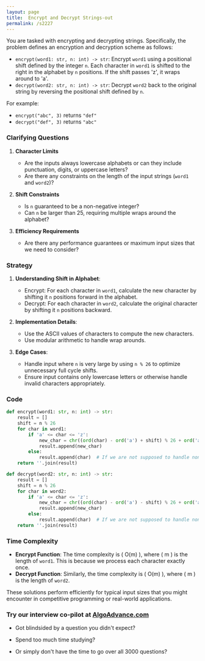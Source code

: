 ```yaml
---
layout: page
title:  Encrypt and Decrypt Strings-out
permalink: /s2227
---
```


You are tasked with encrypting and decrypting strings. Specifically, the problem defines an encryption and decryption scheme as follows:

- `encrypt(word1: str, n: int) -> str`: Encrypt `word1` using a positional shift defined by the integer `n`. Each character in `word1` is shifted to the right in the alphabet by `n` positions. If the shift passes 'z', it wraps around to 'a'.
- `decrypt(word2: str, n: int) -> str`: Decrypt `word2` back to the original string by reversing the positional shift defined by `n`.

For example:
- `encrypt("abc", 3)` returns `"def"`
- `decrypt("def", 3)` returns `"abc"`

### Clarifying Questions

1. **Character Limits**
   - Are the inputs always lowercase alphabets or can they include punctuation, digits, or uppercase letters?
   - Are there any constraints on the length of the input strings (`word1` and `word2`)?

2. **Shift Constraints**
   - Is `n` guaranteed to be a non-negative integer?
   - Can `n` be larger than 25, requiring multiple wraps around the alphabet?

3. **Efficiency Requirements**
   - Are there any performance guarantees or maximum input sizes that we need to consider?

### Strategy

1. **Understanding Shift in Alphabet**:
    - Encrypt: For each character in `word1`, calculate the new character by shifting it `n` positions forward in the alphabet.
    - Decrypt: For each character in `word2`, calculate the original character by shifting it `n` positions backward.

2. **Implementation Details**:
    - Use the ASCII values of characters to compute the new characters.
    - Use modular arithmetic to handle wrap arounds.

3. **Edge Cases**:
    - Handle input where `n` is very large by using `n % 26` to optimize unnecessary full cycle shifts.
    - Ensure input contains only lowercase letters or otherwise handle invalid characters appropriately.

### Code

```python
def encrypt(word1: str, n: int) -> str:
    result = []
    shift = n % 26
    for char in word1:
        if 'a' <= char <= 'z':
            new_char = chr((ord(char) - ord('a') + shift) % 26 + ord('a'))
            result.append(new_char)
        else:
            result.append(char)  # If we are not supposed to handle non lowercase alphabet
    return ''.join(result)

def decrypt(word2: str, n: int) -> str:
    result = []
    shift = n % 26
    for char in word2:
        if 'a' <= char <= 'z':
            new_char = chr((ord(char) - ord('a') - shift) % 26 + ord('a'))
            result.append(new_char)
        else:
            result.append(char)  # If we are not supposed to handle non lowercase alphabet
    return ''.join(result)
```

### Time Complexity

- **Encrypt Function**: The time complexity is \( O(m) \), where \( m \) is the length of `word1`. This is because we process each character exactly once.
- **Decrypt Function**: Similarly, the time complexity is \( O(m) \), where \( m \) is the length of `word2`.

These solutions perform efficiently for typical input sizes that you might encounter in competitive programming or real-world applications.


### Try our interview co-pilot at [AlgoAdvance.com](https://algoAdvance.com)

- Got blindsided by a question you didn't expect?

- Spend too much time studying?

- Or simply don't have the time to go over all 3000 questions?

